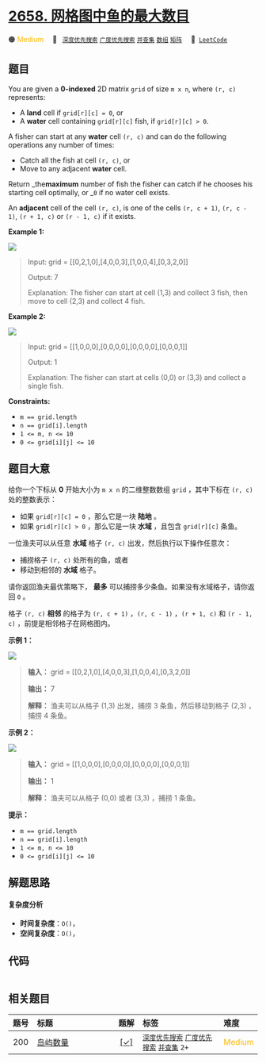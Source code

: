 # [2658. 网格图中鱼的最大数目](https://leetcode.com/problems/maximum-number-of-fish-in-a-grid)

🟠 <font color=#ffb800>Medium</font>&emsp; 🔖&ensp; [`深度优先搜索`](/leetcode/outline/tag/depth-first-search.md) [`广度优先搜索`](/leetcode/outline/tag/breadth-first-search.md) [`并查集`](/leetcode/outline/tag/union-find.md) [`数组`](/leetcode/outline/tag/array.md) [`矩阵`](/leetcode/outline/tag/matrix.md)&emsp; 🔗&ensp;[`LeetCode`](https://leetcode.com/problems/maximum-number-of-fish-in-a-grid)


## 题目

You are given a **0-indexed** 2D matrix `grid` of size `m x n`, where `(r, c)`
represents:

  * A **land** cell if `grid[r][c] = 0`, or
  * A **water** cell containing `grid[r][c]` fish, if `grid[r][c] > 0`.

A fisher can start at any **water** cell `(r, c)` and can do the following
operations any number of times:

  * Catch all the fish at cell `(r, c)`, or
  * Move to any adjacent **water** cell.

Return _the**maximum** number of fish the fisher can catch if he chooses his
starting cell optimally, or _`0` if no water cell exists.

An **adjacent** cell of the cell `(r, c)`, is one of the cells `(r, c + 1)`,
`(r, c - 1)`, `(r + 1, c)` or `(r - 1, c)` if it exists.



**Example 1:**

![](https://assets.leetcode.com/uploads/2023/03/29/example.png)

> Input: grid = [[0,2,1,0],[4,0,0,3],[1,0,0,4],[0,3,2,0]]
> 
> Output: 7
> 
> Explanation: The fisher can start at cell (1,3) and collect 3 fish, then move to cell (2,3) and collect 4 fish.

**Example 2:**

![](https://assets.leetcode.com/uploads/2023/03/29/example2.png)

> Input: grid = [[1,0,0,0],[0,0,0,0],[0,0,0,0],[0,0,0,1]]
> 
> Output: 1
> 
> Explanation: The fisher can start at cells (0,0) or (3,3) and collect a single fish. 

**Constraints:**

  * `m == grid.length`
  * `n == grid[i].length`
  * `1 <= m, n <= 10`
  * `0 <= grid[i][j] <= 10`


## 题目大意

给你一个下标从 **0**  开始大小为 `m x n` 的二维整数数组 `grid` ，其中下标在 `(r, c)` 处的整数表示：

  * 如果 `grid[r][c] = 0` ，那么它是一块 **陆地**  。
  * 如果 `grid[r][c] > 0` ，那么它是一块 **水域**  ，且包含 `grid[r][c]` 条鱼。

一位渔夫可以从任意 **水域**  格子 `(r, c)` 出发，然后执行以下操作任意次：

  * 捕捞格子 `(r, c)` 处所有的鱼，或者
  * 移动到相邻的 **水域**  格子。

请你返回渔夫最优策略下， **最多**  可以捕捞多少条鱼。如果没有水域格子，请你返回 `0` 。

格子 `(r, c)` **相邻**  的格子为 `(r, c + 1)` ，`(r, c - 1)` ，`(r + 1, c)` 和 `(r - 1,
c)` ，前提是相邻格子在网格图内。



**示例 1：**

![](https://assets.leetcode.com/uploads/2023/03/29/example.png)

> 
> 
> 
> 
> 
> **输入：** grid = [[0,2,1,0],[4,0,0,3],[1,0,0,4],[0,3,2,0]]
> 
> **输出：** 7
> 
> **解释：** 渔夫可以从格子 (1,3) 出发，捕捞 3 条鱼，然后移动到格子 (2,3) ，捕捞 4 条鱼。
> 
> 

**示例 2：**

![](https://assets.leetcode.com/uploads/2023/03/29/example2.png)

> 
> 
> 
> 
> 
> **输入：** grid = [[1,0,0,0],[0,0,0,0],[0,0,0,0],[0,0,0,1]]
> 
> **输出：** 1
> 
> **解释：** 渔夫可以从格子 (0,0) 或者 (3,3) ，捕捞 1 条鱼。
> 
> 



**提示：**

  * `m == grid.length`
  * `n == grid[i].length`
  * `1 <= m, n <= 10`
  * `0 <= grid[i][j] <= 10`


## 解题思路

#### 复杂度分析

- **时间复杂度**：`O()`，
- **空间复杂度**：`O()`，

## 代码

```javascript

```

## 相关题目

| 题号 | 标题 | 题解 | 标签 | 难度 |
| :------: | :------ | :------: | :------ | :------ |
| 200 | [岛屿数量](https://leetcode.com/problems/number-of-islands) | [[✓]](https://2xiao.github.io/leetcode-js/leetcode/problem/0200) |  [`深度优先搜索`](/leetcode/outline/tag/depth-first-search.md) [`广度优先搜索`](/leetcode/outline/tag/breadth-first-search.md) [`并查集`](/leetcode/outline/tag/union-find.md) `2+` | <font color=#ffb800>Medium</font> |

<style>
.blue {
    background-color: #096dd9;
    padding: 0.25rem 0.5rem;
    margin: 0;
    font-size: 0.85em;
    border-radius: 3px;
    color: white;
    font-weight: 500;
}
table th:first-of-type { width: 10%; }
table th:nth-of-type(2) { width: 35%; }
table th:nth-of-type(3) { width: 10%; }
table th:nth-of-type(4) { width: 35%; }
table th:nth-of-type(5) { width: 10%; }
</style>

